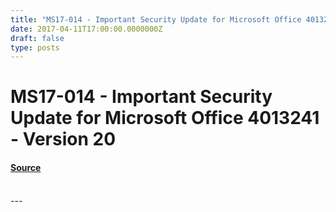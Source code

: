 ```yaml
---
title: "MS17-014 - Important Security Update for Microsoft Office 4013241 - Version 20"
date: 2017-04-11T17:00:00.0000000Z
draft: false
type: posts
---
```

# MS17-014 - Important Security Update for Microsoft Office 4013241 - Version 20









#### [Source](https://technet.microsoft.com/en-us/library/security/MS17-014)

<br/>
---
